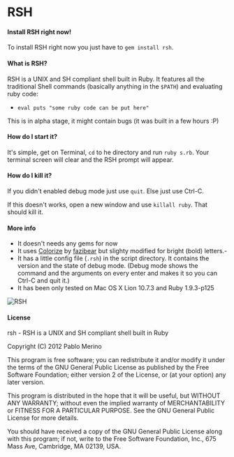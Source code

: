 # RSH

#### Install RSH right now!

To install RSH right now you just have to `gem install rsh`.

#### What is RSH?
RSH is a UNIX and SH compliant shell built in Ruby. It features all the traditional Shell commands (basically anything in the `$PATH`) and evaluating ruby code:

- `eval puts "some ruby code can be put here"`

This is in alpha stage, it might contain bugs (it was built in a few hours :P)

#### How do I start it?

It's simple, get on Terminal, `cd` to he directory and run `ruby s.rb`. Your terminal screen will clear and the RSH prompt will appear.

#### How do I kill it?

If you didn't enabled debug mode just use `quit`. Else just use Ctrl-C.

If this doesn't works, open a new window and use `killall ruby`. That should kill it.

#### More info

- It doesn't needs any gems for now
- It uses [Colorize](https://github.com/fazibear/colorize) by [fazibear](https://github.com/fazibear/) but slighty modified for bright (bold) letters.- 
- It has a little config file (`.rsh`) in the script directory. It contains the version and the state of debug mode. (Debug mode shows the command and the arguments on every enter and makes it so you can Ctrl-C and quit it.)
- It has been only tested on Mac OS X Lion 10.7.3 and Ruby 1.9.3-p125

![RSH](http://i.imgur.com/eRUcY.png)


#### License
rsh - RSH is a UNIX and SH compliant shell built in Ruby

Copyright (C) 2012 Pablo Merino

This program is free software; you can redistribute it and/or modify it under the terms of the GNU General Public License as published by the Free Software Foundation; either version 2 of the License, or (at your option) any later version.

This program is distributed in the hope that it will be useful, but WITHOUT ANY WARRANTY; without even the implied warranty of MERCHANTABILITY or FITNESS FOR A PARTICULAR PURPOSE. See the GNU General Public License for more details.

You should have received a copy of the GNU General Public License along with this program; if not, write to the Free Software Foundation, Inc., 675 Mass Ave, Cambridge, MA 02139, USA.